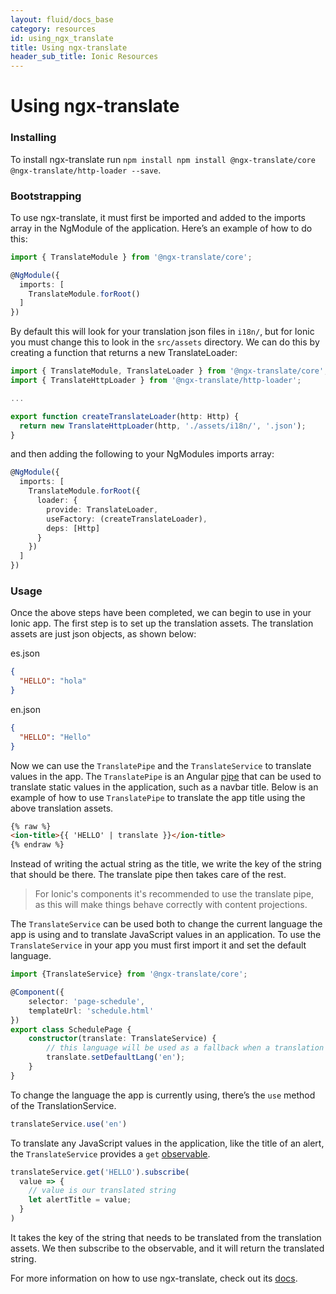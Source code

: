 ```yaml
---
layout: fluid/docs_base
category: resources
id: using_ngx_translate
title: Using ngx-translate
header_sub_title: Ionic Resources
---
```


# Using ngx-translate

### Installing

To install ngx-translate run `npm install npm install @ngx-translate/core @ngx-translate/http-loader --save`.

### Bootstrapping

To use ngx-translate, it must first be imported and added to the imports array in the NgModule of the application. Here’s an example of how to do this:

```typescript
import { TranslateModule } from '@ngx-translate/core';

@NgModule({
  imports: [
    TranslateModule.forRoot()
  ]
})
```

By default this will look for your translation json files in `i18n/`, but for Ionic you must change this to look in the `src/assets` directory. We can do this by creating a function that returns a new TranslateLoader:

```typescript
import { TranslateModule, TranslateLoader } from '@ngx-translate/core';
import { TranslateHttpLoader } from '@ngx-translate/http-loader';

...

export function createTranslateLoader(http: Http) {
  return new TranslateHttpLoader(http, './assets/i18n/', '.json');
}
```
and then adding the following to your NgModules imports array:

```typescript
@NgModule({
  imports: [
    TranslateModule.forRoot({
      loader: {
        provide: TranslateLoader,
        useFactory: (createTranslateLoader),
        deps: [Http]
      }
    })
  ]
})
```

### Usage

Once the above steps have been completed, we can begin to use in your Ionic app. The first step is to set up the translation assets. The translation assets are just json objects, as shown below:

es.json

```json
{
  "HELLO": "hola"
}
```

en.json

```json
{
  "HELLO": "Hello"
}
```

Now we can use the `TranslatePipe` and the `TranslateService` to translate values in the app. The `TranslatePipe` is an Angular [pipe](https://angular.io/docs/ts/latest/guide/pipes.html) that can be used to translate static values in the application, such as a navbar title. Below is an example of how to use `TranslatePipe` to translate the app title using the above translation assets.

```html
{% raw %}
<ion-title>{{ 'HELLO' | translate }}</ion-title>
{% endraw %}
```

Instead of writing the actual string as the title, we write the key of the string that should be there. The translate pipe then takes care of the rest.

> For Ionic's components it's recommended to use the translate pipe, as this will make things behave correctly with content projections.

The `TranslateService`  can be used both to change the current language the app is using and to translate JavaScript values in an application. To use the `TranslateService` in your app you must first import it and set the default language.

```typescript
import {TranslateService} from '@ngx-translate/core';

@Component({
    selector: 'page-schedule',
    templateUrl: 'schedule.html'
})
export class SchedulePage {
    constructor(translate: TranslateService) {
        // this language will be used as a fallback when a translation isn't found in the current language
        translate.setDefaultLang('en');
    }
}
```

To change the language the app is currently using, there’s the `use` method of the TranslationService.

```typescript
translateService.use('en')
```

To translate any JavaScript values in the application, like the title of an alert, the `TranslateService` provides a `get` [observable](http://angular-2-training-book.rangle.io/handout/observables/using_observables.html).

```typescript
translateService.get('HELLO').subscribe(
  value => {
    // value is our translated string
    let alertTitle = value;
  }
)
```

It takes the key of the string that needs to be translated from the translation assets. We then subscribe to the observable, and it will return the translated string.

For more information on how to use ngx-translate, check out its [docs](https://github.com/ngx-translate/core).
